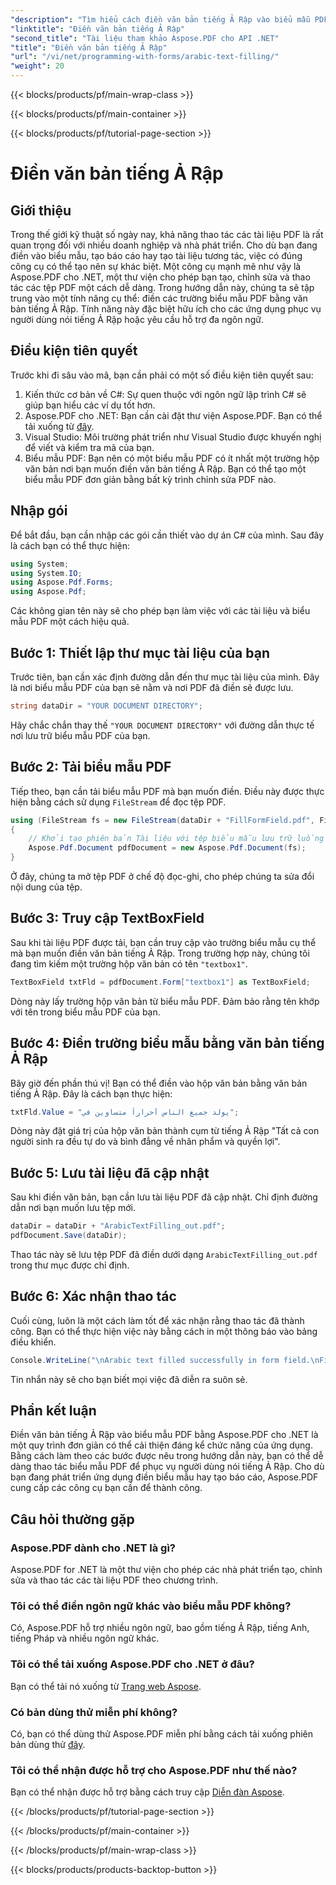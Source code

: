 ```yaml
---
"description": "Tìm hiểu cách điền văn bản tiếng Ả Rập vào biểu mẫu PDF bằng Aspose.PDF cho .NET với hướng dẫn từng bước này. Nâng cao kỹ năng thao tác PDF của bạn."
"linktitle": "Điền văn bản tiếng Ả Rập"
"second_title": "Tài liệu tham khảo Aspose.PDF cho API .NET"
"title": "Điền văn bản tiếng Ả Rập"
"url": "/vi/net/programming-with-forms/arabic-text-filling/"
"weight": 20
---
```


{{< blocks/products/pf/main-wrap-class >}}

{{< blocks/products/pf/main-container >}}

{{< blocks/products/pf/tutorial-page-section >}}

# Điền văn bản tiếng Ả Rập

## Giới thiệu

Trong thế giới kỹ thuật số ngày nay, khả năng thao tác các tài liệu PDF là rất quan trọng đối với nhiều doanh nghiệp và nhà phát triển. Cho dù bạn đang điền vào biểu mẫu, tạo báo cáo hay tạo tài liệu tương tác, việc có đúng công cụ có thể tạo nên sự khác biệt. Một công cụ mạnh mẽ như vậy là Aspose.PDF cho .NET, một thư viện cho phép bạn tạo, chỉnh sửa và thao tác các tệp PDF một cách dễ dàng. Trong hướng dẫn này, chúng ta sẽ tập trung vào một tính năng cụ thể: điền các trường biểu mẫu PDF bằng văn bản tiếng Ả Rập. Tính năng này đặc biệt hữu ích cho các ứng dụng phục vụ người dùng nói tiếng Ả Rập hoặc yêu cầu hỗ trợ đa ngôn ngữ.

## Điều kiện tiên quyết

Trước khi đi sâu vào mã, bạn cần phải có một số điều kiện tiên quyết sau:

1. Kiến thức cơ bản về C#: Sự quen thuộc với ngôn ngữ lập trình C# sẽ giúp bạn hiểu các ví dụ tốt hơn.
2. Aspose.PDF cho .NET: Bạn cần cài đặt thư viện Aspose.PDF. Bạn có thể tải xuống từ [đây](https://releases.aspose.com/pdf/net/).
3. Visual Studio: Môi trường phát triển như Visual Studio được khuyến nghị để viết và kiểm tra mã của bạn.
4. Biểu mẫu PDF: Bạn nên có một biểu mẫu PDF có ít nhất một trường hộp văn bản nơi bạn muốn điền văn bản tiếng Ả Rập. Bạn có thể tạo một biểu mẫu PDF đơn giản bằng bất kỳ trình chỉnh sửa PDF nào.

## Nhập gói

Để bắt đầu, bạn cần nhập các gói cần thiết vào dự án C# của mình. Sau đây là cách bạn có thể thực hiện:

```csharp
using System;
using System.IO;
using Aspose.Pdf.Forms;
using Aspose.Pdf;
```

Các không gian tên này sẽ cho phép bạn làm việc với các tài liệu và biểu mẫu PDF một cách hiệu quả.

## Bước 1: Thiết lập thư mục tài liệu của bạn

Trước tiên, bạn cần xác định đường dẫn đến thư mục tài liệu của mình. Đây là nơi biểu mẫu PDF của bạn sẽ nằm và nơi PDF đã điền sẽ được lưu.

```csharp
string dataDir = "YOUR DOCUMENT DIRECTORY";
```

Hãy chắc chắn thay thế `"YOUR DOCUMENT DIRECTORY"` với đường dẫn thực tế nơi lưu trữ biểu mẫu PDF của bạn.

## Bước 2: Tải biểu mẫu PDF

Tiếp theo, bạn cần tải biểu mẫu PDF mà bạn muốn điền. Điều này được thực hiện bằng cách sử dụng `FileStream` để đọc tệp PDF.

```csharp
using (FileStream fs = new FileStream(dataDir + "FillFormField.pdf", FileMode.Open, FileAccess.ReadWrite))
{
    // Khởi tạo phiên bản Tài liệu với tệp biểu mẫu lưu trữ luồng
    Aspose.Pdf.Document pdfDocument = new Aspose.Pdf.Document(fs);
}
```

Ở đây, chúng ta mở tệp PDF ở chế độ đọc-ghi, cho phép chúng ta sửa đổi nội dung của tệp.

## Bước 3: Truy cập TextBoxField

Sau khi tài liệu PDF được tải, bạn cần truy cập vào trường biểu mẫu cụ thể mà bạn muốn điền văn bản tiếng Ả Rập. Trong trường hợp này, chúng tôi đang tìm kiếm một trường hộp văn bản có tên `"textbox1"`.

```csharp
TextBoxField txtFld = pdfDocument.Form["textbox1"] as TextBoxField;
```

Dòng này lấy trường hộp văn bản từ biểu mẫu PDF. Đảm bảo rằng tên khớp với tên trong biểu mẫu PDF của bạn.

## Bước 4: Điền trường biểu mẫu bằng văn bản tiếng Ả Rập

Bây giờ đến phần thú vị! Bạn có thể điền vào hộp văn bản bằng văn bản tiếng Ả Rập. Đây là cách bạn thực hiện:

```csharp
txtFld.Value = "يولد جميع الناس أحراراً متساوين في";
```

Dòng này đặt giá trị của hộp văn bản thành cụm từ tiếng Ả Rập "Tất cả con người sinh ra đều tự do và bình đẳng về nhân phẩm và quyền lợi".

## Bước 5: Lưu tài liệu đã cập nhật

Sau khi điền văn bản, bạn cần lưu tài liệu PDF đã cập nhật. Chỉ định đường dẫn nơi bạn muốn lưu tệp mới.

```csharp
dataDir = dataDir + "ArabicTextFilling_out.pdf";
pdfDocument.Save(dataDir);
```

Thao tác này sẽ lưu tệp PDF đã điền dưới dạng `ArabicTextFilling_out.pdf` trong thư mục được chỉ định.

## Bước 6: Xác nhận thao tác

Cuối cùng, luôn là một cách làm tốt để xác nhận rằng thao tác đã thành công. Bạn có thể thực hiện việc này bằng cách in một thông báo vào bảng điều khiển.

```csharp
Console.WriteLine("\nArabic text filled successfully in form field.\nFile saved at " + dataDir);
```

Tin nhắn này sẽ cho bạn biết mọi việc đã diễn ra suôn sẻ.

## Phần kết luận

Điền văn bản tiếng Ả Rập vào biểu mẫu PDF bằng Aspose.PDF cho .NET là một quy trình đơn giản có thể cải thiện đáng kể chức năng của ứng dụng. Bằng cách làm theo các bước được nêu trong hướng dẫn này, bạn có thể dễ dàng thao tác biểu mẫu PDF để phục vụ người dùng nói tiếng Ả Rập. Cho dù bạn đang phát triển ứng dụng điền biểu mẫu hay tạo báo cáo, Aspose.PDF cung cấp các công cụ bạn cần để thành công.

## Câu hỏi thường gặp

### Aspose.PDF dành cho .NET là gì?
Aspose.PDF for .NET là một thư viện cho phép các nhà phát triển tạo, chỉnh sửa và thao tác các tài liệu PDF theo chương trình.

### Tôi có thể điền ngôn ngữ khác vào biểu mẫu PDF không?
Có, Aspose.PDF hỗ trợ nhiều ngôn ngữ, bao gồm tiếng Ả Rập, tiếng Anh, tiếng Pháp và nhiều ngôn ngữ khác.

### Tôi có thể tải xuống Aspose.PDF cho .NET ở đâu?
Bạn có thể tải nó xuống từ [Trang web Aspose](https://releases.aspose.com/pdf/net/).

### Có bản dùng thử miễn phí không?
Có, bạn có thể dùng thử Aspose.PDF miễn phí bằng cách tải xuống phiên bản dùng thử [đây](https://releases.aspose.com/).

### Tôi có thể nhận được hỗ trợ cho Aspose.PDF như thế nào?
Bạn có thể nhận được hỗ trợ bằng cách truy cập [Diễn đàn Aspose](https://forum.aspose.com/c/pdf/10).

{{< /blocks/products/pf/tutorial-page-section >}}

{{< /blocks/products/pf/main-container >}}

{{< /blocks/products/pf/main-wrap-class >}}

{{< blocks/products/products-backtop-button >}}